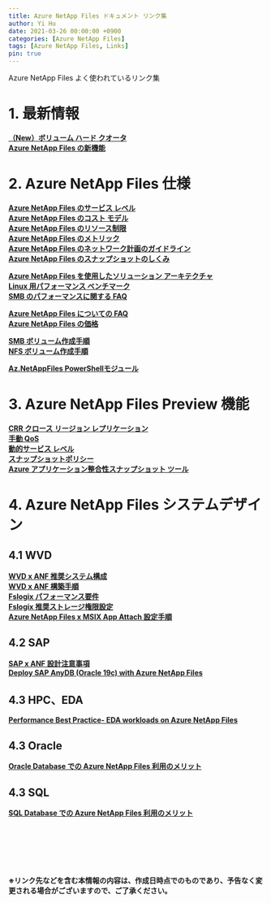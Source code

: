 ```yaml
---
title: Azure NetApp Files ドキュメント リンク集
author: Yi Hu
date: 2021-03-26 00:00:00 +0900
categories: [Azure NetApp Files]
tags: [Azure NetApp Files, Links]
pin: true
---
```

Azure NetApp Files よく使われているリンク集

# 1. 最新情報
[**（New）ボリューム ハード クオータ**](https://docs.microsoft.com/ja-jp/azure/azure-netapp-files/volume-hard-quota-guidelines)  
[**Azure NetApp Files の新機能**](https://docs.microsoft.com/ja-jp/azure/azure-netapp-files/whats-new)

# 2. Azure NetApp Files 仕様
[**Azure NetApp Files のサービス レベル**](https://docs.microsoft.com/ja-jp/azure/azure-netapp-files/azure-netapp-files-service-levels)  
[**Azure NetApp Files のコスト モデル**](https://docs.microsoft.com/ja-jp/azure/azure-netapp-files/azure-netapp-files-cost-model)  
[**Azure NetApp Files のリソース制限**](https://docs.microsoft.com/ja-jp/azure/azure-netapp-files/azure-netapp-files-resource-limits)  
[**Azure NetApp Files のメトリック**](https://docs.microsoft.com/ja-jp/azure/azure-netapp-files/azure-netapp-files-metrics)  
[**Azure NetApp Files のネットワーク計画のガイドライン**](https://docs.microsoft.com/ja-jp/azure/azure-netapp-files/azure-netapp-files-network-topologies)  
[**Azure NetApp Files のスナップショットのしくみ**](https://docs.microsoft.com/ja-jp/azure/azure-netapp-files/snapshots-introduction)  

[**Azure NetApp Files を使用したソリューション アーキテクチャ**](https://docs.microsoft.com/ja-jp/azure/azure-netapp-files/azure-netapp-files-solution-architectures)  
[**Linux 用パフォーマンス ベンチマーク**](https://docs.microsoft.com/ja-jp/azure/azure-netapp-files/performance-benchmarks-linux)  
[**SMB のパフォーマンスに関する FAQ**](https://docs.microsoft.com/ja-jp/azure/azure-netapp-files/azure-netapp-files-smb-performance)  

[**Azure NetApp Files についての FAQ**](https://docs.microsoft.com/ja-jp/azure/azure-netapp-files/azure-netapp-files-faqs)  
[**Azure NetApp Files の価格**](https://azure.microsoft.com/ja-jp/pricing/details/netapp/)  

[**SMB ボリューム作成手順**](https://docs.microsoft.com/ja-jp/azure/azure-netapp-files/azure-netapp-files-create-volumes-smb)  
[**NFS ボリューム作成手順**](https://docs.microsoft.com/ja-jp/azure/azure-netapp-files/azure-netapp-files-create-volumes)  

[**Az.NetAppFiles PowerShellモジュール**](https://docs.microsoft.com/en-us/powershell/module/az.netappfiles/?view=azps-5.7.0)  

# 3. Azure NetApp Files Preview 機能
[**CRR クロース リージョン レプリケーション**](https://docs.microsoft.com/ja-jp/azure/azure-netapp-files/cross-region-replication-introduction)  
[**手動 QoS**](https://docs.microsoft.com/ja-jp/azure/azure-netapp-files/manage-manual-qos-capacity-pool)  
[**動的サービス レベル**](https://docs.microsoft.com/ja-jp/azure/azure-netapp-files/dynamic-change-volume-service-level)  
[**スナップショットポリシー**](https://docs.microsoft.com/ja-jp/azure/azure-netapp-files/azure-netapp-files-manage-snapshots#manage-snapshot-policies)  
[**Azure アプリケーション整合性スナップショット ツール**](https://docs.microsoft.com/ja-jp/azure/azure-netapp-files/azacsnap-introduction)  

# 4. Azure NetApp Files システムデザイン
## 4.1 WVD
[**WVD x ANF 推奨システム構成**](https://docs.microsoft.com/ja-jp/azure/azure-netapp-files/solutions-windows-virtual-desktop#sample-blueprints)  
[**WVD x ANF 構築手順**](https://docs.microsoft.com/ja-jp/azure/virtual-desktop/create-fslogix-profile-container)  
[**Fslogix パフォーマンス要件**](https://docs.microsoft.com/ja-jp/azure/architecture/example-scenario/wvd/windows-virtual-desktop-fslogix#performance-requirements)  
[**Fslogix 推奨ストレージ権限設定**](https://docs.microsoft.com/en-us/fslogix/fslogix-storage-config-ht)  
[**Azure NetApp Files x MSIX App Attach 設定手順**](https://techcommunity.microsoft.com/t5/windows-virtual-desktop/setting-up-azure-netapp-files-for-msix-app-attach-step-by-step/m-p/1990021)  

## 4.2 SAP
[**SAP x ANF 設計注意事項**](https://docs.microsoft.com/ja-jp/azure/virtual-machines/workloads/sap/hana-vm-operations-netapp)  
[**Deploy SAP AnyDB (Oracle 19c) with Azure NetApp Files**](https://techcommunity.microsoft.com/t5/running-sap-applications-on-the/deploy-sap-anydb-oracle-19c-with-azure-netapp-files/ba-p/2064043)  

## 4.3 HPC、EDA
[**Performance Best Practice- EDA workloads on Azure NetApp Files**](https://techcommunity.microsoft.com/t5/azure-global/performance-best-practice-eda-workloads-on-azure-netapp-files/ba-p/2119979#)  

## 4.3 Oracle
[**Oracle Database での Azure NetApp Files 利用のメリット**](https://docs.microsoft.com/ja-jp/azure/azure-netapp-files/solutions-benefits-azure-netapp-files-oracle-database)  

## 4.3 SQL
[**SQL Database での Azure NetApp Files 利用のメリット**](https://docs.microsoft.com/ja-jp/azure/azure-netapp-files/solutions-benefits-azure-netapp-files-sql-server)  

<br>
<br>
<br>
<br>
<br>

**※リンク先などを含む本情報の内容は、作成日時点でのものであり、予告なく変更される場合がございますので、ご了承ください。**

[^ga-filters]: [Google Analytics Core Reporting API: Filters](https://developers.google.com/analytics/devguides/reporting/core/v3/reference#filters)